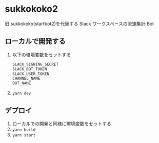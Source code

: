 # sukkokoko2

旧 sukkokoko(startbot2)を代替する Slack ワークスペースの流速集計 Bot

## ローカルで開発する

1. 以下の環境変数をセットする
   ```sh
   SLACK_SIGNING_SECRET
   SLACK_BOT_TOKEN
   SLACK_USER_TOKEN
   CHANNEL_NAME
   BOT_NAME
   ```
1. `yarn dev`

## デプロイ

1. ローカルでの開発と同様に環境変数をセットする
1. `yarn build`
1. `yarn start`
